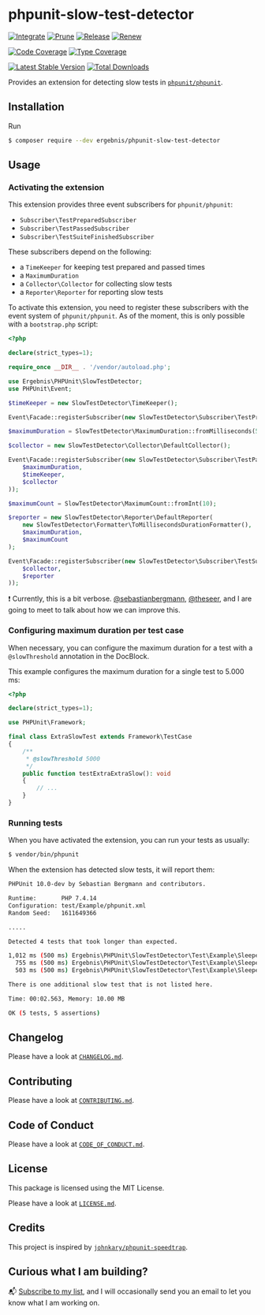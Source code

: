 # phpunit-slow-test-detector

[![Integrate](https://github.com/ergebnis/phpunit-slow-test-detector/workflows/Integrate/badge.svg)](https://github.com/ergebnis/phpunit-slow-test-detector/actions)
[![Prune](https://github.com/ergebnis/phpunit-slow-test-detector/workflows/Prune/badge.svg)](https://github.com/ergebnis/phpunit-slow-test-detector/actions)
[![Release](https://github.com/ergebnis/phpunit-slow-test-detector/workflows/Release/badge.svg)](https://github.com/ergebnis/phpunit-slow-test-detector/actions)
[![Renew](https://github.com/ergebnis/phpunit-slow-test-detector/workflows/Renew/badge.svg)](https://github.com/ergebnis/phpunit-slow-test-detector/actions)

[![Code Coverage](https://codecov.io/gh/ergebnis/phpunit-slow-test-detector/branch/main/graph/badge.svg)](https://codecov.io/gh/ergebnis/phpunit-slow-test-detector)
[![Type Coverage](https://shepherd.dev/github/ergebnis/phpunit-slow-test-detector/coverage.svg)](https://shepherd.dev/github/ergebnis/phpunit-slow-test-detector)

[![Latest Stable Version](https://poser.pugx.org/ergebnis/phpunit-slow-test-detector/v/stable)](https://packagist.org/packages/ergebnis/phpunit-slow-test-detector)
[![Total Downloads](https://poser.pugx.org/ergebnis/phpunit-slow-test-detector/downloads)](https://packagist.org/packages/ergebnis/phpunit-slow-test-detector)

Provides an extension for detecting slow tests in [`phpunit/phpunit`](https://github.com/sebastianbergmann/phpunit).

## Installation

Run

```sh
$ composer require --dev ergebnis/phpunit-slow-test-detector
```

## Usage

### Activating the extension

This extension provides three event subscribers for `phpunit/phpunit`:

- `Subscriber\TestPreparedSubscriber`
- `Subscriber\TestPassedSubscriber`
- `Subscriber\TestSuiteFinishedSubscriber`

These subscribers depend on the following:

- a `TimeKeeper` for keeping test prepared and passed times
- a `MaximumDuration`
- a `Collector\Collector` for collecting slow tests
- a `Reporter\Reporter` for reporting slow tests

To activate this extension, you need to register these subscribers with the event system of `phpunit/phpunit`. As of the moment, this is only possible with a `bootstrap.php` script:

```php
<?php

declare(strict_types=1);

require_once __DIR__ . '/vendor/autoload.php';

use Ergebnis\PHPUnit\SlowTestDetector;
use PHPUnit\Event;

$timeKeeper = new SlowTestDetector\TimeKeeper();

Event\Facade::registerSubscriber(new SlowTestDetector\Subscriber\TestPreparedSubscriber($timeKeeper));

$maximumDuration = SlowTestDetector\MaximumDuration::fromMilliseconds(500);

$collector = new SlowTestDetector\Collector\DefaultCollector();

Event\Facade::registerSubscriber(new SlowTestDetector\Subscriber\TestPassedSubscriber(
    $maximumDuration,
    $timeKeeper,
    $collector
));

$maximumCount = SlowTestDetector\MaximumCount::fromInt(10);

$reporter = new SlowTestDetector\Reporter\DefaultReporter(
    new SlowTestDetector\Formatter\ToMillisecondsDurationFormatter(),
    $maximumDuration,
    $maximumCount
);

Event\Facade::registerSubscriber(new SlowTestDetector\Subscriber\TestSuiteFinishedSubscriber(
    $collector,
    $reporter
));
```

:exclamation: Currently, this is a bit verbose. [@sebastianbergmann](https://github.com/sebastianbergmann), [@theseer](https://github.com/theseer), and I are going to meet to talk about how we can improve this.

### Configuring maximum duration per test case

When necessary, you can configure the maximum duration for a test with a `@slowThreshold` annotation in the DocBlock.

This example configures the maximum duration for a single test to 5.000 ms:

```php
<?php

declare(strict_types=1);

use PHPUnit\Framework;

final class ExtraSlowTest extends Framework\TestCase
{
    /**
     * @slowThreshold 5000
     */
    public function testExtraExtraSlow(): void
    {
        // ...
    }
}
```

### Running tests

When you have activated the extension, you can run your tests as usually:

```sh
$ vendor/bin/phpunit
```

When the extension has detected slow tests, it will report them:

```sh
PHPUnit 10.0-dev by Sebastian Bergmann and contributors.

Runtime:       PHP 7.4.14
Configuration: test/Example/phpunit.xml
Random Seed:   1611649366

.....                                                                                                                                                                                                                                                                                                             5 / 5 (100%)

Detected 4 tests that took longer than expected.

1,012 ms (500 ms) Ergebnis\PHPUnit\SlowTestDetector\Test\Example\SleeperTest::testSleeperSleepsOneSecond
  755 ms (500 ms) Ergebnis\PHPUnit\SlowTestDetector\Test\Example\SleeperTest::testSleeperSleepsThreeQuartersOfASecond
  503 ms (500 ms) Ergebnis\PHPUnit\SlowTestDetector\Test\Example\SleeperTest::testSleeperSleepsHalfASeconds

There is one additional slow test that is not listed here.

Time: 00:02.563, Memory: 10.00 MB

OK (5 tests, 5 assertions)
```

## Changelog

Please have a look at [`CHANGELOG.md`](CHANGELOG.md).

## Contributing

Please have a look at [`CONTRIBUTING.md`](.github/CONTRIBUTING.md).

## Code of Conduct

Please have a look at [`CODE_OF_CONDUCT.md`](https://github.com/ergebnis/.github/blob/main/CODE_OF_CONDUCT.md).

## License

This package is licensed using the MIT License.

Please have a look at [`LICENSE.md`](LICENSE.md).

## Credits

This project is inspired by [`johnkary/phpunit-speedtrap`](https://github.com/johnkary/phpunit-speedtrap).

## Curious what I am building?

:mailbox_with_mail: [Subscribe to my list](https://localheinz.com/projects/), and I will occasionally send you an email to let you know what I am working on.
